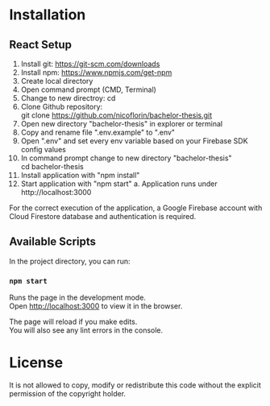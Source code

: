 # Installation

## React Setup

1. Install git: https://git-scm.com/downloads
2. Install npm: https://www.npmjs.com/get-npm
3. Create local directory
4. Open command prompt (CMD, Terminal)
5. Change to new directroy: cd <path>
6. Clone Github repository:<br />
   git clone https://github.com/nicoflorin/bachelor-thesis.git
7. Open new directory "bachelor-thesis" in explorer or terminal
8. Copy and rename file ".env.example" to ".env"
9. Open ".env" and set every env variable based on your Firebase SDK config values
10. In command prompt change to new directory "bachelor-thesis"<br /> cd bachelor-thesis
11. Install application with "npm install"
12. Start application with "npm start"
    a. Application runs under http://localhost:3000

For the correct execution of the application, a Google Firebase account with Cloud Firestore database and authentication is required.

## Available Scripts

In the project directory, you can run:

### `npm start`

Runs the page in the development mode.<br />
Open [http://localhost:3000](http://localhost:3000) to view it in the browser.

The page will reload if you make edits.<br />
You will also see any lint errors in the console.

# License

It is not allowed to copy, modify or redistribute this code without the explicit permission of the copyright holder.
